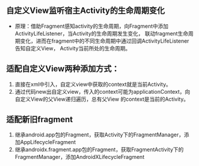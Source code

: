 ## 自定义View监听宿主Activity的生命周期变化
* 原理：借助Fragment感知activity的生命周期，向Fragment中添加ActivityLifeListener，当Activity的生命周期发生变化，
联动fragment生命周期变化，进而在fragment中的不同生命周期中通过回调ActivityLifeListener告知自定义View，
Activity当前所处的生命周期。

## 适配自定义View两种添加方式：
1. 直接在xml中引入，自定义view中获取的context就是当前Activity。
2. 通过代码new出自定义view，传入的context可能为applicationContext，向自定义View的父View递归遍历，总有父View
的context是当前的Activity。

## 适配新旧fragment
1. 继承android.app包的Fragment，获取Activity下的FragmentManager，添加AppLifecycleFragment
2. 继承androidx.fragment.app包的Fragment，获取FragmentActivity下的FragmentManager，添加AndroidXLifecycleFragment
